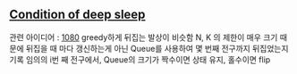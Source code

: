 ## [Condition of deep sleep](https://www.acmicpc.net/problem/11577)
관련 아이디어 : [1080](https://www.acmicpc.net/problem/11577)
greedy하게 뒤집는 발상이 비슷함
N, K 의 제한이 매우 크기 때문에 뒤집을 때 마다 갱신하는게 아닌 Queue를 사용하여 몇 번째 전구까지 뒤집었는지 기록
임의의 i번 째 전구에서, Queue의 크기가 짝수이면 상태 유지, 홀수이면 flip

